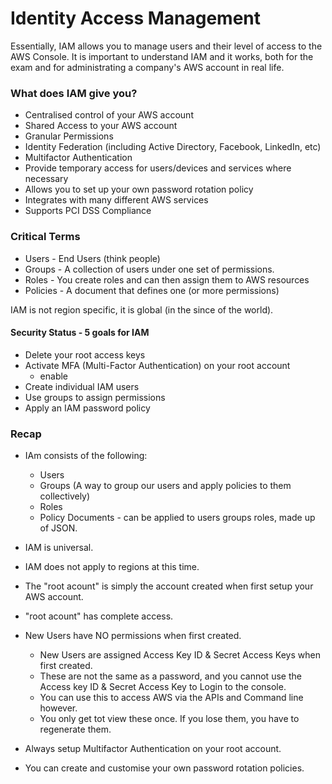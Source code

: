 # Identity Access Management

Essentially, IAM allows you to manage users and their level of access to the AWS Console.
It is important to understand IAM and it works, both for the exam and for administrating a company's AWS account in real life.

### What does IAM give you?
* Centralised control of your AWS account
* Shared Access to your AWS account
* Granular Permissions
* Identity Federation (including Active Directory, Facebook, LinkedIn, etc)
* Multifactor Authentication
* Provide temporary access for users/devices and services where necessary
* Allows you to set up your own password rotation policy
* Integrates with many different AWS services
* Supports PCI DSS Compliance

### Critical Terms
* Users - End Users (think people)
* Groups - A collection of users under one set of permissions.
* Roles - You create roles and can then assign them to AWS resources
* Policies - A document that defines one (or more permissions)

IAM is not region specific, it is global (in the since of the world).

#### Security Status - 5 goals for IAM
* Delete your root access keys
* Activate MFA (Multi-Factor Authentication) on your root account
    * enable
* Create individual IAM users
* Use groups to assign permissions
* Apply an IAM password policy

### Recap
* IAm consists of the following:
    * Users
    * Groups (A way to group our users and apply policies to them collectively)
    * Roles
    * Policy Documents - can be applied to users groups roles, made up of JSON.
    
* IAM  is universal.
* IAM does not apply to regions at this time.
* The "root acount" is simply the account created when first setup your AWS account.
* "root acount" has complete access.
* New Users have NO permissions when first created.
    * New Users are assigned Access Key ID & Secret Access Keys when first created.
    * These are not the same as a password, and you cannot use the Access key ID & Secret Access Key to Login to the console.
    * You can use this to access AWS via the APIs and Command line however.
    * You only get tot view these once. If you lose them, you have to regenerate them.
* Always setup Multifactor Authentication on your root account.
* You can create and customise your own password rotation policies.
